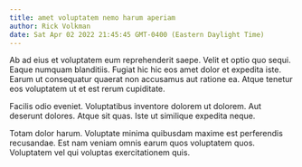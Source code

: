 ```yaml
---
title: amet voluptatem nemo harum aperiam
author: Rick Volkman
date: Sat Apr 02 2022 21:45:45 GMT-0400 (Eastern Daylight Time)
---
```

Ab ad eius et voluptatem eum reprehenderit saepe. Velit et optio quo sequi. Eaque numquam blanditiis. Fugiat hic hic eos amet dolor et expedita iste. Earum ut consequatur quaerat non accusamus aut ratione ea. Atque tenetur eos voluptatem ut et est rerum cupiditate.

 Facilis odio eveniet. Voluptatibus inventore dolorem ut dolorem. Aut deserunt dolores. Atque sit quas. Iste ut similique expedita neque.

 Totam dolor harum. Voluptate minima quibusdam maxime est perferendis recusandae. Est nam veniam omnis earum quos voluptatem quos. Voluptatem vel qui voluptas exercitationem quis.